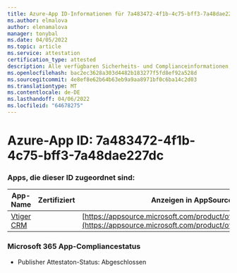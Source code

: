 ```yaml
---
title: Azure-App ID-Informationen für 7a483472-4f1b-4c75-bff3-7a48dae227dc
ms.author: elmalova
author: elenamalova
manager: tonybal
ms.date: 04/05/2022
ms.topic: article
ms.service: attestation
certification_type: attested
description: Alle verfügbaren Sicherheits- und Complianceinformationen für 7a483472-4f1b-4c75-bff3-7a48dae227dc.
ms.openlocfilehash: bac2ec3628a303d4482b183277f5fd8ef92a528d
ms.sourcegitcommit: 4e8ef8e62b64b63eb9a9aa8971bf0c6ba14c2d03
ms.translationtype: MT
ms.contentlocale: de-DE
ms.lasthandoff: 04/06/2022
ms.locfileid: "64678275"
---
```

# <a name="azure-app-id-7a483472-4f1b-4c75-bff3-7a48dae227dc"></a>Azure-App ID: 7a483472-4f1b-4c75-bff3-7a48dae227dc


### <a name="apps-associated-with-this-id"></a>Apps, die dieser ID zugeordnet sind:
| **App-Name** | **Zertifiziert** | **Anzeigen in AppSource** |
|--------------|---------------|-----------------------|
| [Vtiger CRM](../forward/WA200003089.md) |  | [https://appsource.microsoft.com/product/office/WA200003089](https://appsource.microsoft.com/product/office/WA200003089) |

### <a name="microsoft-365-app-compliance-status"></a>Microsoft 365 App-Compliancestatus
- Publisher Attestaton-Status: Abgeschlossen
